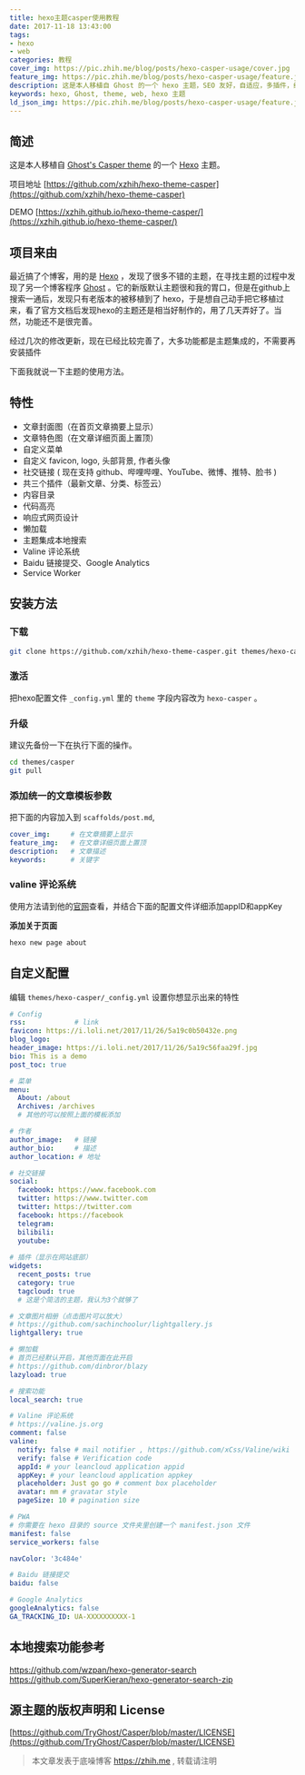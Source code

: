 ```yaml
---
title: hexo主题casper使用教程
date: 2017-11-18 13:43:00
tags: 
- hexo
- web
categories: 教程
cover_img: https://pic.zhih.me/blog/posts/hexo-casper-usage/cover.jpg
feature_img: https://pic.zhih.me/blog/posts/hexo-casper-usage/feature.jpg
description: 这是本人移植自 Ghost 的一个 hexo 主题，SEO 友好，自适应，多插件，经过几次的修改更新，现在已经比较完善了，大多功能都是主题集成的，不需要再安装插件 ...
keywords: hexo, Ghost, theme, web, hexo 主题
ld_json_img: https://pic.zhih.me/blog/posts/hexo-casper-usage/feature.jpg
---
```


## 简述

这是本人移植自 [Ghost's Casper theme](https://github.com/TryGhost/Casper) 的一个 [Hexo](https://hexo.io) 主题。

项目地址 [https://github.com/xzhih/hexo-theme-casper](https://github.com/xzhih/hexo-theme-casper)

DEMO [https://xzhih.github.io/hexo-theme-casper/](https://xzhih.github.io/hexo-theme-casper/)

## 项目来由

最近搞了个博客，用的是 [Hexo](https://hexo.io) ，发现了很多不错的主题，在寻找主题的过程中发现了另一个博客程序 [Ghost](https://ghost.org) 。它的新版默认主题很和我的胃口，但是在github上搜索一通后，发现只有老版本的被移植到了 hexo，于是想自己动手把它移植过来，看了官方文档后发现hexo的主题还是相当好制作的，用了几天弄好了。当然，功能还不是很完善。

经过几次的修改更新，现在已经比较完善了，大多功能都是主题集成的，不需要再安装插件

下面我就说一下主题的使用方法。

## 特性

- 文章封面图（在首页文章摘要上显示）
- 文章特色图（在文章详细页面上置顶）
- 自定义菜单 
- 自定义 favicon, logo, 头部背景, 作者头像
- 社交链接 ( 现在支持 github、哔哩哔哩、YouTube、微博、推特、脸书 ) 
- 共三个插件（最新文章、分类、标签云）
- 内容目录
- 代码高亮
- 响应式网页设计
- 懒加载
- 主题集成本地搜索
- Valine 评论系统
- Baidu 链接提交、Google Analytics
- Service Worker

## 安装方法

### 下载

```bash
git clone https://github.com/xzhih/hexo-theme-casper.git themes/hexo-casper
```

### 激活

把hexo配置文件 `_config.yml` 里的 `theme` 字段内容改为 `hexo-casper` 。

### 升级

建议先备份一下在执行下面的操作。

```bash
cd themes/casper 
git pull
```

### 添加统一的文章模板参数

把下面的内容加入到 `scaffolds/post.md`, 

```yaml
cover_img:     # 在文章摘要上显示
feature_img:   # 在文章详细页面上置顶
description:   # 文章描述
keywords:      # 关键字
```

### valine 评论系统

使用方法请到他的[官网](https://valine.js.org)查看，并结合下面的配置文件详细添加appID和appKey

**添加关于页面**

```bash
hexo new page about
```

## 自定义配置

编辑 `themes/hexo-casper/_config.yml` 设置你想显示出来的特性

```yaml
# Config
rss:            # link
favicon: https://i.loli.net/2017/11/26/5a19c0b50432e.png
blog_logo: 
header_image: https://i.loli.net/2017/11/26/5a19c56faa29f.jpg
bio: This is a demo
post_toc: true

# 菜单
menu:
  About: /about
  Archives: /archives
  # 其他的可以按照上面的模板添加

# 作者
author_image:   # 链接
author_bio:     # 描述
author_location: # 地址

# 社交链接
social:
  facebook: https://www.facebook.com
  twitter: https://www.twitter.com
  twitter: https://twitter.com
  facebook: https://facebook
  telegram:
  bilibili:
  youtube:
  
# 插件（显示在网站底部）
widgets:
  recent_posts: true
  category: true
  tagcloud: true
  # 这是个简洁的主题，我认为3个就够了

# 文章图片相册（点击图片可以放大）
# https://github.com/sachinchoolur/lightgallery.js
lightgallery: true

# 懒加载
# 首页已经默认开启，其他页面在此开启
# https://github.com/dinbror/blazy
lazyload: true

# 搜索功能
local_search: true

# Valine 评论系统
# https://valine.js.org
comment: false
valine:
  notify: false # mail notifier , https://github.com/xCss/Valine/wiki 
  verify: false # Verification code
  appId: # your leancloud application appid
  appKey: # your leancloud application appkey
  placeholder: Just go go # comment box placeholder
  avatar: mm # gravatar style
  pageSize: 10 # pagination size

# PWA 
# 你需要在 hexo 目录的 source 文件夹里创建一个 manifest.json 文件
manifest: false
service_workers: false

navColor: '3c484e'

# Baidu 链接提交
baidu: false

# Google Analytics
googleAnalytics: false
GA_TRACKING_ID: UA-XXXXXXXXXX-1

```

## 本地搜索功能参考

https://github.com/wzpan/hexo-generator-search 
https://github.com/SuperKieran/hexo-generator-search-zip

## 源主题的版权声明和 License 

[https://github.com/TryGhost/Casper/blob/master/LICENSE](https://github.com/TryGhost/Casper/blob/master/LICENSE)

>本文章发表于底噪博客 https://zhih.me , 转载请注明
